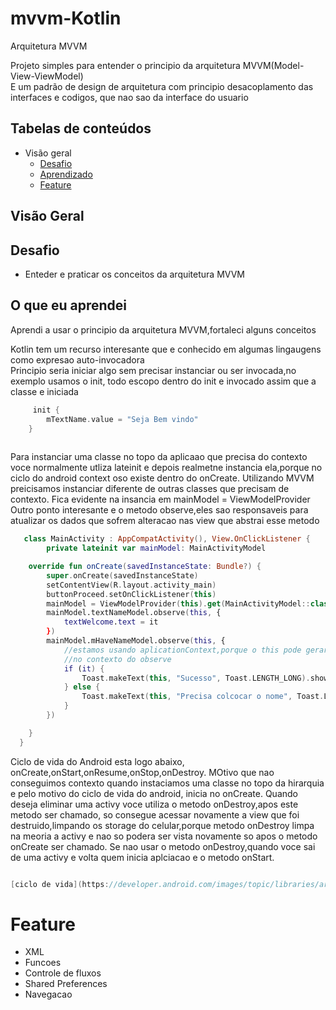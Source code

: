 # mvvm-Kotlin

Arquitetura MVVM </br>

Projeto simples para entender o principio da arquitetura MVVM(Model-View-ViewModel)</br>
E um padrão de design de arquitetura com principio desacoplamento das interfaces e codigos, que nao sao da interface do usuario


## Tabelas de conteúdos

- Visão geral
  - <a href='#Desafio' > Desafio </a>
  - <a href='#o-que-eu-aprendi' > Aprendizado </a>
  - <a href='#Feature' > Feature </a>

## Visão Geral

## Desafio

- Enteder e praticar os conceitos da arquitetura MVVM 


## O que eu aprendei

Aprendi a usar o principio da arquitetura MVVM,fortaleci alguns conceitos 


Kotlin tem um recurso interesante que e conhecido em algumas lingaugens como expresao auto-invocadora</br>
Principio seria iniciar algo sem precisar instanciar ou ser invocada,no exemplo usamos o init, todo escopo dentro do init e invocado assim que a classe e iniciada


```kotlin
     init {
        mTextName.value = "Seja Bem vindo"
    }
 
```

Para instanciar uma classe no topo da aplicaao que precisa do contexto voce normalmente utliza lateinit e depois realmetne instancia ela,porque no ciclo do android
context oso existe dentro do onCreate. Utilizando MVVM preicisamos instanciar diferente de outras classes que precisam de contexto. Fica evidente na insancia em 
mainModel = ViewModelProvider </br>
Outro ponto interesante e o metodo observe,eles sao responsaveis para atualizar os dados que sofrem alteracao nas view que abstrai esse metodo

```kotlin
   class MainActivity : AppCompatActivity(), View.OnClickListener {
        private lateinit var mainModel: MainActivityModel

    override fun onCreate(savedInstanceState: Bundle?) {
        super.onCreate(savedInstanceState)
        setContentView(R.layout.activity_main)
        buttonProceed.setOnClickListener(this)
        mainModel = ViewModelProvider(this).get(MainActivityModel::class.java)
        mainModel.textNameModel.observe(this, {
            textWelcome.text = it
        })
        mainModel.mHaveNameModel.observe(this, {
            //estamos usando aplicationContext,porque o this pode gerar problema
            //no contexto do observe
            if (it) {
                Toast.makeText(this, "Sucesso", Toast.LENGTH_LONG).show()
            } else {
                Toast.makeText(this, "Precisa colcocar o nome", Toast.LENGTH_LONG).show()
            }
        })

    }
  }  
```
Ciclo de vida do Android esta logo abaixo, onCreate,onStart,onResume,onStop,onDestroy. MOtivo que nao conseguimos contexto quando instaciamos uma classe no topo da hirarquia
e pelo motivo do ciclo de vida do android, inicia no onCreate. Quando deseja eliminar uma activy voce utiliza o metodo onDestroy,apos este metodo ser chamado,
so consegue acessar novamente a view que foi destruido,limpando os storage do celular,porque metodo onDestroy  limpa na meoria a activy e nao so podera ser vista novamente so apos o metodo
onCreate ser chamado. Se nao usar o metodo onDestroy,quando voce sai de uma activy e volta quem inicia aplciacao e o metodo onStart.

```kotlin

[ciclo de vida](https://developer.android.com/images/topic/libraries/architecture/viewmodel-lifecycle.png?hl=pt-br)


```





 

# Feature

- XML
- Funcoes
- Controle de fluxos
- Shared Preferences
- Navegacao

